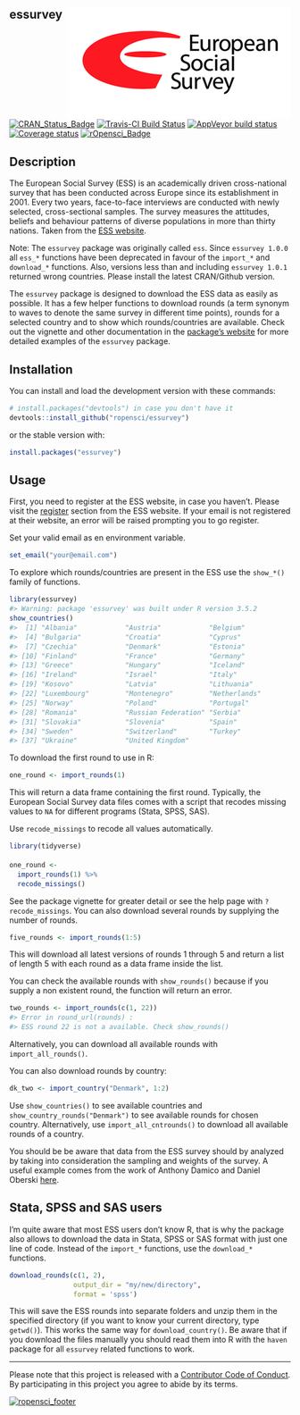
## essurvey <img src="man/figures/ess_logo.png" align="right" />

[![CRAN\_Status\_Badge](http://www.r-pkg.org/badges/version/essurvey)](https://cran.r-project.org/package=essurvey)
[![Travis-CI Build
Status](https://travis-ci.org/ropensci/essurvey.svg?branch=master)](https://travis-ci.org/ropensci/essurvey)
[![AppVeyor build
status](https://ci.appveyor.com/api/projects/status/github/ropensci/essurvey?branch=master&svg=true)](https://ci.appveyor.com/project/ropensci/essurvey)
[![Coverage
status](https://codecov.io/gh/ropensci/essurvey/branch/master/graph/badge.svg)](https://codecov.io/github/ropensci/essurvey?branch=master)
[![rOpensci\_Badge](https://badges.ropensci.org/201_status.svg)](https://github.com/ropensci/onboarding/issues/201)

## Description

The European Social Survey (ESS) is an academically driven
cross-national survey that has been conducted across Europe since its
establishment in 2001. Every two years, face-to-face interviews are
conducted with newly selected, cross-sectional samples. The survey
measures the attitudes, beliefs and behaviour patterns of diverse
populations in more than thirty nations. Taken from the [ESS
website](http://www.europeansocialsurvey.org/about/).

Note: The `essurvey` package was originally called `ess`. Since
`essurvey 1.0.0` all `ess_*` functions have been deprecated in favour of
the `import_*` and `download_*` functions. Also, versions less than and
including `essurvey 1.0.1` returned wrong countries. Please install the
latest CRAN/Github version.

The `essurvey` package is designed to download the ESS data as easily as
possible. It has a few helper functions to download rounds (a term
synonym to waves to denote the same survey in different time points),
rounds for a selected country and to show which rounds/countries are
available. Check out the vignette and other documentation in the
[package’s website](https://ropensci.github.io/essurvey/) for more
detailed examples of the `essurvey` package.

## Installation

You can install and load the development version with these commands:

``` r
# install.packages("devtools") in case you don't have it
devtools::install_github("ropensci/essurvey")
```

or the stable version with:

``` r
install.packages("essurvey")
```

## Usage

First, you need to register at the ESS website, in case you haven’t.
Please visit the
[register](http://www.europeansocialsurvey.org/user/new) section from
the ESS website. If your email is not registered at their website, an
error will be raised prompting you to go register.

Set your valid email as en environment variable.

``` r
set_email("your@email.com")
```

To explore which rounds/countries are present in the ESS use the
`show_*()` family of functions.

``` r
library(essurvey)
#> Warning: package 'essurvey' was built under R version 3.5.2
show_countries()
#>  [1] "Albania"            "Austria"            "Belgium"           
#>  [4] "Bulgaria"           "Croatia"            "Cyprus"            
#>  [7] "Czechia"            "Denmark"            "Estonia"           
#> [10] "Finland"            "France"             "Germany"           
#> [13] "Greece"             "Hungary"            "Iceland"           
#> [16] "Ireland"            "Israel"             "Italy"             
#> [19] "Kosovo"             "Latvia"             "Lithuania"         
#> [22] "Luxembourg"         "Montenegro"         "Netherlands"       
#> [25] "Norway"             "Poland"             "Portugal"          
#> [28] "Romania"            "Russian Federation" "Serbia"            
#> [31] "Slovakia"           "Slovenia"           "Spain"             
#> [34] "Sweden"             "Switzerland"        "Turkey"            
#> [37] "Ukraine"            "United Kingdom"
```

To download the first round to use in R:

``` r
one_round <- import_rounds(1)
```

This will return a data frame containing the first round. Typically, the
European Social Survey data files comes with a script that recodes
missing values to `NA` for different programs (Stata, SPSS, SAS).

Use `recode_missings` to recode all values automatically.

``` r
library(tidyverse)

one_round <-
  import_rounds(1) %>%
  recode_missings()
```

See the package vignette for greater detail or see the help page with
`?recode_missings`. You can also download several rounds by supplying
the number of rounds.

``` r
five_rounds <- import_rounds(1:5)
```

This will download all latest versions of rounds 1 through 5 and return
a list of length 5 with each round as a data frame inside the list.

You can check the available rounds with `show_rounds()` because if you
supply a non existent round, the function will return an error.

``` r
two_rounds <- import_rounds(c(1, 22))
#> Error in round_url(rounds) : 
#> ESS round 22 is not a available. Check show_rounds() 
```

Alternatively, you can download all available rounds with
`import_all_rounds()`.

You can also download rounds by country:

``` r
dk_two <- import_country("Denmark", 1:2)
```

Use `show_countries()` to see available countries and
`show_country_rounds("Denmark")` to see available rounds for chosen
country. Alternatively, use `import_all_cntrounds()` to download all
available rounds of a country.

You should be be aware that data from the ESS survey should by analyzed
by taking into consideration the sampling and weights of the survey. A
useful example comes from the work of Anthony Damico and Daniel Oberski
[here](http://asdfree.com/european-social-survey-ess.html).

## Stata, SPSS and SAS users

I’m quite aware that most ESS users don’t know R, that is why the
package also allows to download the data in Stata, SPSS or SAS format
with just one line of code. Instead of the `import_*` functions, use the
`download_*` functions.

``` r
download_rounds(c(1, 2),
                output_dir = "my/new/directory",
                format = 'spss')
```

This will save the ESS rounds into separate folders and unzip them in
the specified directory (if you want to know your current directory,
type `getwd()`). This works the same way for `download_country()`. Be
aware that if you download the files manually you should read them into
R with the `haven` package for all `essurvey` related functions to work.

-----

Please note that this project is released with a [Contributor Code of
Conduct](CONDUCT.md). By participating in this project you agree to
abide by its
terms.

[![ropensci\_footer](https://ropensci.org/public_images/ropensci_footer.png)](https://ropensci.org)
